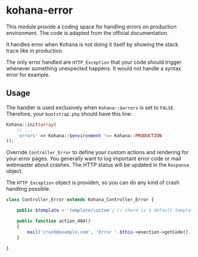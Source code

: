 kohana-error
============
This module provide a coding space for handling errors on production
environment. The code is adapted from the official documentation.

It handles error when Kohana is not doing it itself by showing the stack
trace like in production.

The only error handled are `HTTP_Exception` that your code should trigger 
whenever something unexpected happens. It would not handle a syntax error 
for example.

Usage
-----
The handler is used exclusively when `Kohana::$errors` is set to `FALSE`. 
Therefore, your `bootstrap.php` should have this line:
```php
Kohana::init(array(
    // ...
    'errors' => Kohana::$environment !== Kohana::PRODUCTION
));
```

Override `Controller_Error` to define your custom actions and rendering for 
your error pages. You generally want to log important error code or mail 
webmaster about crashes. The HTTP status will be updated in the `Response`
object.

The `HTTP_Exception` object is providen, so you can do any kind of crash 
handling possible.

```php
class Controller_Error extends Kohana_Controller_Error {

    public $template = 'template/custom'; // there is a default template

    public function action_404() 
    {
        mail('crash@example.com', 'Error '.$this->exection->getCode().' just occured.', $this->exception->getMessage());
    }

}
```
